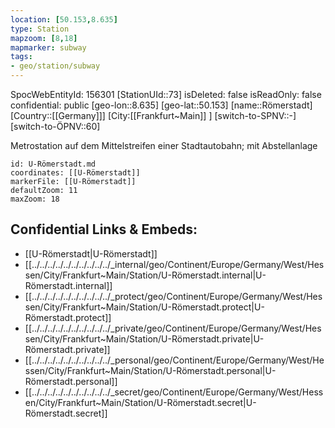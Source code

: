 ```yaml
---
location: [50.153,8.635]
type: Station 
mapzoom: [8,18] 
mapmarker: subway 
tags:
- geo/station/subway
---
```

SpocWebEntityId: 156301
[StationUId::73]
isDeleted: false
isReadOnly: false
confidential: public
[geo-lon::8.635]
[geo-lat::50.153]
[name::Römerstadt]
[Country::[[Germany]]]
[City:[[Frankfurt~Main]] ]
[switch-to-SPNV::-]
[switch-to-ÖPNV::60]

Metrostation auf dem Mittelstreifen einer Stadtautobahn; mit Abstellanlage

```leaflet
id: U-Römerstadt.md
coordinates: [[U-Römerstadt]]
markerFile: [[U-Römerstadt]]
defaultZoom: 11 
maxZoom: 18
```


## Confidential Links & Embeds: 
- [[U-Römerstadt|U-Römerstadt]] 
- [[../../../../../../../../../../_internal/geo/Continent/Europe/Germany/West/Hessen/City/Frankfurt~Main/Station/U-Römerstadt.internal|U-Römerstadt.internal]] 
- [[../../../../../../../../../../_protect/geo/Continent/Europe/Germany/West/Hessen/City/Frankfurt~Main/Station/U-Römerstadt.protect|U-Römerstadt.protect]] 
- [[../../../../../../../../../../_private/geo/Continent/Europe/Germany/West/Hessen/City/Frankfurt~Main/Station/U-Römerstadt.private|U-Römerstadt.private]] 
- [[../../../../../../../../../../_personal/geo/Continent/Europe/Germany/West/Hessen/City/Frankfurt~Main/Station/U-Römerstadt.personal|U-Römerstadt.personal]] 
- [[../../../../../../../../../../_secret/geo/Continent/Europe/Germany/West/Hessen/City/Frankfurt~Main/Station/U-Römerstadt.secret|U-Römerstadt.secret]] 
